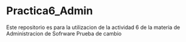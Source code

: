 # Practica6_Admin
Este repositorio es para la utilizacion de la actividad 6 de la materia de Administracion de Sofrware
Prueba de cambio
